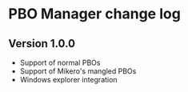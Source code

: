 # PBO Manager change log

## Version 1.0.0
- Support of normal PBOs
- Support of Mikero's mangled PBOs
- Windows explorer integration